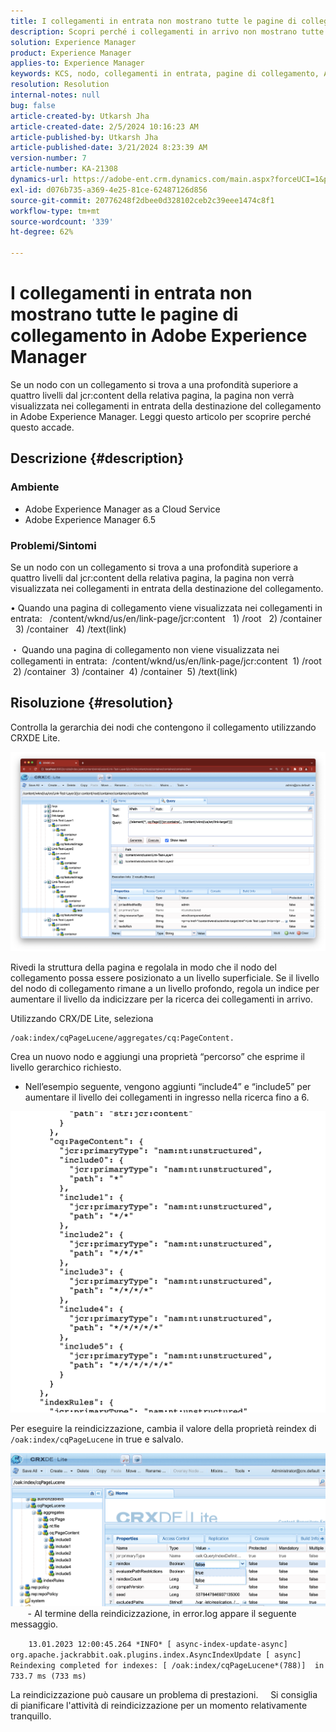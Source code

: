 ```yaml
---
title: I collegamenti in entrata non mostrano tutte le pagine di collegamento in Adobe Experience Manager
description: Scopri perché i collegamenti in arrivo non mostrano tutte le pagine di collegamento in Adobe Experience Manager.
solution: Experience Manager
product: Experience Manager
applies-to: Experience Manager
keywords: KCS, nodo, collegamenti in entrata, pagine di collegamento, Adobe Experience League, jcr:content, destinazione di collegamento
resolution: Resolution
internal-notes: null
bug: false
article-created-by: Utkarsh Jha
article-created-date: 2/5/2024 10:16:23 AM
article-published-by: Utkarsh Jha
article-published-date: 3/21/2024 8:23:39 AM
version-number: 7
article-number: KA-21308
dynamics-url: https://adobe-ent.crm.dynamics.com/main.aspx?forceUCI=1&pagetype=entityrecord&etn=knowledgearticle&id=7c355f9c-0fc4-ee11-9079-6045bd0065f9
exl-id: d076b735-a369-4e25-81ce-62487126d856
source-git-commit: 20776248f2dbee0d328102ceb2c39eee1474c8f1
workflow-type: tm+mt
source-wordcount: '339'
ht-degree: 62%

---
```


# I collegamenti in entrata non mostrano tutte le pagine di collegamento in Adobe Experience Manager


Se un nodo con un collegamento si trova a una profondità superiore a quattro livelli dal jcr:content della relativa pagina, la pagina non verrà visualizzata nei collegamenti in entrata della destinazione del collegamento in Adobe Experience Manager. Leggi questo articolo per scoprire perché questo accade.

## Descrizione {#description}


### <b>Ambiente</b>

- Adobe Experience Manager as a Cloud Service
- Adobe Experience Manager 6.5




### <b>Problemi/Sintomi</b>

Se un nodo con un collegamento si trova a una profondità superiore a quattro livelli dal jcr:content della relativa pagina, la pagina non verrà visualizzata nei collegamenti in entrata della destinazione del collegamento.

• Quando una pagina di collegamento viene visualizzata nei collegamenti in entrata:
  /content/wknd/us/en/link-page/jcr:content
  1) /root
  2) /container
  3) /container
  4) /text(link)

・ Quando una pagina di collegamento non viene visualizzata nei collegamenti in entrata:
 /content/wknd/us/en/link-page/jcr:content
 1) /root
 2) /container
 3) /container
 4) /container
 5) /text(link)


## Risoluzione {#resolution}


Controlla la gerarchia dei nodi che contengono il collegamento utilizzando CRXDE Lite.

![](assets/667a70ba-a39b-ed11-aad1-6045bd0065b6.png)

Rivedi la struttura della pagina e regolala in modo che il nodo del collegamento possa essere posizionato a un livello superficiale.
Se il livello del nodo di collegamento rimane a un livello profondo, regola un indice per aumentare il livello da indicizzare per la ricerca dei collegamenti in arrivo.

Utilizzando CRX/DE Lite, seleziona


```
/oak:index/cqPageLucene/aggregates/cq:PageContent.
```

Crea un nuovo nodo e aggiungi una proprietà “percorso” che esprime il livello gerarchico richiesto.
- Nell’esempio seguente, vengono aggiunti “include4” e “include5” per aumentare il livello dei collegamenti in ingresso nella ricerca fino a 6.

![](assets/72c18342-0e9e-ed11-aad1-6045bd0067ea.png)

Per eseguire la reindicizzazione, cambia il valore della proprietà reindex di `/oak:index/cqPageLucene` in true e salvalo.

![](assets/a4203d8b-0e9e-ed11-aad1-6045bd0067ea.png)
  
    - Al termine della reindicizzazione, in error.log appare il seguente messaggio.

`    13.01.2023 12:00:45.264 *INFO* [ async-index-update-async]  org.apache.jackrabbit.oak.plugins.index.AsyncIndexUpdate [ async]  Reindexing completed for indexes: [ /oak:index/cqPageLucene*(788)]  in 733.7 ms (733 ms)`

La reindicizzazione può causare un problema di prestazioni.
    Si consiglia di pianificare l&#39;attività di reindicizzazione per un momento relativamente tranquillo.
